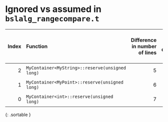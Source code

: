 # Ignored vs assumed in `bslalg_rangecompare.t`

<script src="../sorttable.js"></script>
|   Index | Function                                        |   Difference in number of lines |   Function size difference in bytes | Disassembly                                                             |   Number of lines in assumed build | Number of bytes in assumed build   |   Number of lines in ignored build | Number of bytes in ignored build   |
|--------:|:------------------------------------------------|--------------------------------:|------------------------------------:|:------------------------------------------------------------------------|-----------------------------------:|:-----------------------------------|-----------------------------------:|:-----------------------------------|
|       2 | `MyContainer<MyString>::reserve(unsigned long)` |                               5 |                                  32 | [Assumed](2.assume.s.txt), [Ignored](2.none.s.txt), [Diff](2.diff.html) |                                432 | 4,266,368                          |                                400 | 4,266,368                          |
|       1 | `MyContainer<MyPoint>::reserve(unsigned long)`  |                               6 |                                  16 | [Assumed](1.assume.s.txt), [Ignored](1.none.s.txt), [Diff](1.diff.html) |                                384 | 4,266,800                          |                                368 | 4,266,768                          |
|       0 | `MyContainer<int>::reserve(unsigned long)`      |                               7 |                                  32 | [Assumed](0.assume.s.txt), [Ignored](0.none.s.txt), [Diff](0.diff.html) |                                384 | 4,267,184                          |                                352 | 4,267,136                          |
{: .sortable }
